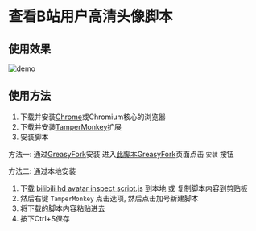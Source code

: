 # 查看B站用户高清头像脚本

## 使用效果
![demo](https://github.com/YouMoeYi/bilibili-hd-avatar-inspect-script/blob/main/demo.gif)

## 使用方法
1. 下载并安装[Chrome](https://www.google.com/chrome/)或Chromium核心的浏览器
2. 下载并安装[TamperMonkey](https://chrome.google.com/webstore/detail/tampermonkey/dhdgffkkebhmkfjojejmpbldmpobfkfo)扩展 
3. 安装脚本

方法一: 通过[GreasyFork](https://greasyfork.org/zh-CN)安装
进入[此脚本GreasyFork](https://greasyfork.org/zh-CN/scripts/423589-%E6%9F%A5%E7%9C%8Bb%E7%AB%99%E7%94%A8%E6%88%B7%E9%AB%98%E6%B8%85%E5%A4%B4%E5%83%8F)页面点击 `安装` 按钮

方法二: 通过本地安装
1. 下载 [bilibili hd avatar inspect script.js](https://github.com/YouMoeYi/bilibili-hd-avatar-inspect-script/blob/main/bilibili%20hd%20avatar%20inspect%20script.js) 到本地 或 复制脚本内容到剪贴板
2. 然后右键 `TamperMonkey` 点击选项, 然后点击加号新建脚本
3. 将下载的脚本内容粘贴进去
4. 按下Ctrl+S保存
